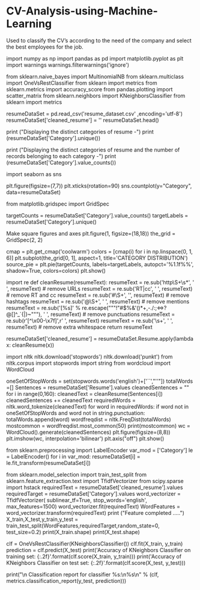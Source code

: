 # CV-Analysis-using-Machine-Learning
Used to classify the CV’s according to the need of  the company and select the best employees for the job. 

import numpy as np import pandas as pd import matplotlib.pyplot as plt import warnings warnings.filterwarnings('ignore')

from sklearn.naive_bayes import MultinomialNB from sklearn.multiclass import OneVsRestClassifier from sklearn import metrics from sklearn.metrics import accuracy_score from pandas.plotting import scatter_matrix from sklearn.neighbors import KNeighborsClassifier from sklearn import metrics

resumeDataSet = pd.read_csv('resume_dataset.csv' ,encoding='utf-8') resumeDataSet['cleaned_resume'] = '' resumeDataSet.head()

print ("Displaying the distinct categories of resume -") print (resumeDataSet['Category'].unique())

print ("Displaying the distinct categories of resume and the number of records belonging to each category -") print (resumeDataSet['Category'].value_counts())

import seaborn as sns

plt.figure(figsize=(7,7)) plt.xticks(rotation=90) sns.countplot(y="Category", data=resumeDataSet)

from matplotlib.gridspec import GridSpec

targetCounts = resumeDataSet['Category'].value_counts() targetLabels = resumeDataSet['Category'].unique()

Make square figures and axes
plt.figure(1, figsize=(18,18)) the_grid = GridSpec(2, 2)

cmap = plt.get_cmap('coolwarm') colors = [cmap(i) for i in np.linspace(0, 1, 6)] plt.subplot(the_grid[0, 1], aspect=1, title='CATEGORY DISTRIBUTION') source_pie = plt.pie(targetCounts, labels=targetLabels, autopct='%1.1f%%', shadow=True, colors=colors) plt.show()

import re def cleanResume(resumeText): resumeText = re.sub('http\S+\s*', ' ', resumeText) # remove URLs resumeText = re.sub('RT|cc', ' ', resumeText) # remove RT and cc resumeText = re.sub('#\S+', '', resumeText) # remove hashtags resumeText = re.sub('@\S+', ' ', resumeText) # remove mentions resumeText = re.sub('[%s]' % re.escape("""!"#$%&'()*+,-./:;<=>?@[]^_`{|}~"""), ' ', resumeText) # remove punctuations resumeText = re.sub(r'[^\x00-\x7f]',r' ', resumeText) resumeText = re.sub('\s+', ' ', resumeText) # remove extra whitespace return resumeText

resumeDataSet['cleaned_resume'] = resumeDataSet.Resume.apply(lambda x: cleanResume(x))

import nltk nltk.download('stopwords') nltk.download('punkt') from nltk.corpus import stopwords import string from wordcloud import WordCloud

oneSetOfStopWords = set(stopwords.words('english')+['``',"''"]) totalWords =[] Sentences = resumeDataSet['Resume'].values cleanedSentences = "" for i in range(0,160): cleanedText = cleanResume(Sentences[i]) cleanedSentences += cleanedText requiredWords = nltk.word_tokenize(cleanedText) for word in requiredWords: if word not in oneSetOfStopWords and word not in string.punctuation: totalWords.append(word) wordfreqdist = nltk.FreqDist(totalWords) mostcommon = wordfreqdist.most_common(50) print(mostcommon) wc = WordCloud().generate(cleanedSentences) plt.figure(figsize=(8,8)) plt.imshow(wc, interpolation='bilinear') plt.axis("off") plt.show()

from sklearn.preprocessing import LabelEncoder var_mod = ['Category'] le = LabelEncoder() for i in var_mod: resumeDataSet[i] = le.fit_transform(resumeDataSet[i])

from sklearn.model_selection import train_test_split
from sklearn.feature_extraction.text import TfidfVectorizer from scipy.sparse import hstack requiredText = resumeDataSet['cleaned_resume'].values requiredTarget = resumeDataSet['Category'].values word_vectorizer = TfidfVectorizer( sublinear_tf=True, stop_words='english', max_features=1500) word_vectorizer.fit(requiredText) WordFeatures = word_vectorizer.transform(requiredText) print ("Feature completed .....") X_train,X_test,y_train,y_test = train_test_split(WordFeatures,requiredTarget,random_state=0, test_size=0.2) print(X_train.shape) print(X_test.shape)

clf = OneVsRestClassifier(KNeighborsClassifier()) clf.fit(X_train, y_train) prediction = clf.predict(X_test) print('Accuracy of KNeighbors Classifier on training set: {:.2f}'.format(clf.score(X_train, y_train))) print('Accuracy of KNeighbors Classifier on test set: {:.2f}'.format(clf.score(X_test, y_test)))

print("\n Classification report for classifier %s:\n%s\n" % (clf, metrics.classification_report(y_test, prediction)))
